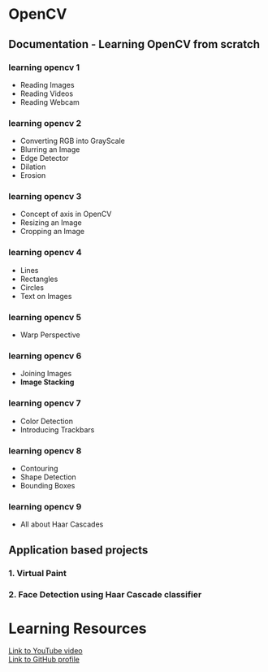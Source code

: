 # OpenCV
## Documentation - Learning OpenCV from scratch
### learning opencv 1
* Reading Images
* Reading Videos
* Reading Webcam
### learning opencv 2
* Converting RGB into GrayScale
* Blurring an Image
* Edge Detector
* Dilation
* Erosion
### learning opencv 3
* Concept of axis in OpenCV
* Resizing an Image
* Cropping an Image
### learning opencv 4
* Lines
* Rectangles
* Circles
* Text on Images
### learning opencv 5
* Warp Perspective
### learning opencv 6
* Joining Images
* __Image Stacking__
### learning opencv 7
* Color Detection
* Introducing Trackbars
### learning opencv 8
* Contouring
* Shape Detection
* Bounding Boxes
### learning opencv 9
* All about Haar Cascades
## Application based projects
### 1. Virtual Paint 
### 2. Face Detection using Haar Cascade classifier

# Learning Resources
[Link to YouTube video](https://youtu.be/WQeoO7MI0Bs)<br>
[Link to GitHub profile](https://github.com/murtazahassan)
